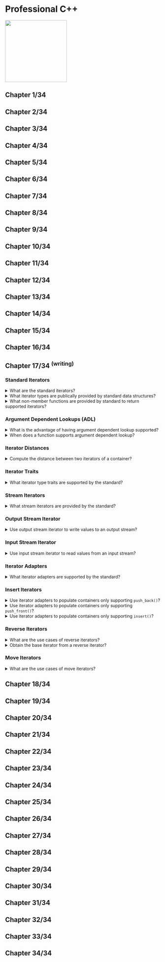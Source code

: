 # Professional C++
<img src="../covers/9781119695400.jpg" width="200"/>

## Chapter 1/34
## Chapter 2/34
## Chapter 3/34
## Chapter 4/34
## Chapter 5/34
## Chapter 6/34
## Chapter 7/34
## Chapter 8/34
## Chapter 9/34
## Chapter 10/34
## Chapter 11/34
## Chapter 12/34
## Chapter 13/34
## Chapter 14/34
## Chapter 15/34
## Chapter 16/34
## Chapter 17/34 <sup>(writing)</sup>

### Standard Iterators

<details>
<summary>What are the standard iterators?</summary>

> |Iterator Category|Operations Required|
> |---|---|
> |Input Iterator|Read-only access: `operator*` `operator->`<br>forward only: `operator++`<br>assignable: `operator=`<br>copyable<br>comparable for equality: `operator==` `operator!=`|
> |Output Iterator|Read-only access: `operator*` (no `operator->` access)<br>forward only: `operator++`<br>assignable: `operator=`<br>copyable<br>no comparability supported|
> |Forward Iterator|Input Iterator capability<br>default constructor|
> |Bidirectional Iterator|Forward Iterator capability<br>bidirectional `operator++` `operator--`|
> |Random Access Iterator|Bidirectional Iterator capability<br>assignable: `operator=` `operator+=` `operator-=`<br>arithmetic: `operator+` `operator-`<br>copyable<br>comparable `operator==` `operator!=` `operator>` `operator<` `operator<=` `operator>=`<br>element-wise access `operator[]`|
> |Contiguous Iterator|Random access capability<br>logically adjacent elements of the container must be physically adjacent in memory|

> Origins:
> - Professional C++ - Chapter 17

> References:
---
</details>

<details>
<summary>What iterator types are publically provided by standard data structures?</summary>

> Every data structure of the Standard Library that supports iterators provides
> public type aliases for its iterator type, called `iterator` and
> `const_iterator`.
>
> Containers that allow iteration over their elements in reverse order also
> provide public type aliases called `reverse_iterator` and
> `const_reverse_iterator`.
>
> ```cpp
> std::vector<int>::const_reverse_iterator cr_iter;
> std::vector<std::string>::const_iterator c_iter;
> std::vector<double>::iterator iter;
> ``````

> Origins:
> - Professional C++ - Chapter 17

> References:
---
</details>

<details>
<summary>What non-member functions are provided by standard to return supported iterators?</summary>

> `<iterator>` provides the following global nonmember functions to retrieve
> specific iterators for a container:
>
> - `std::begin()` and `std::end()`
> - `std::rbegin()` and `std::rend()`
> - `std::cbegin()` and `std::cend()`
> - `std::crbegin()` and `std::crend()`
>
> These functions are also supported by standard data structures.

> Origins:
> - Professional C++ - Chapter 17

> References:
---
</details>

### Argument Dependent Lookups (ADL)

<details>
<summary>What is the advantage of having argument dependent lookup supported?</summary>

> When a function is called without its namespace qualification like `std::` ,
> it is said that the so called *argument dependent lookups* (ADL) is supported
> for this function.
>
> ```cpp
> #include <iterator>
> #include <vector>
>
> std::vector<double> scalar{1,2,3,4};
> auto iter = begin(scalar);
> // compiler deduces std::vector<double>::iterator due argument type
> ``````

> Origins:
> - Professional C++ - Chapter 17

> References:
---
</details>

<details>
<summary>When does a function supports argument dependent lookup?</summary>

> When you specialize a nonmember function for your own type, you can either
> put those specializations in the `std` namespace or put them in the same
> namespace as the type for which you are specializing them. The latter is
> recommended as this enables ADL.
>
> ```cpp
> ``````

> Origins:
> - Professional C++ - Chapter 17

> References:
---
</details>

### Iterator Distances

<details>
<summary>Compute the distance between two iterators of a container?</summary>

> ```cpp
> #include <iterator>
>
> std::vector<double> v;
> auto element_count = std::distance(std::begin(v), std::end(v));
> ``````

> Origins:
> - Professional C++ - Chapter 17

> References:
---
</details>

### Iterator Traits

<details>
<summary>What iterator type traits are supported by the standard?</summary>

> Standard provides a class template called `iterator_traits`, defined in
> `<iterator>`, that allows you to find the type of the elements referred to by
> the iterator to store temporary values, or to figure out whether the iterator
> is bidirectional or random access.
>
> To access to this information, instantiate `iterator_traits` class template
> with the iterator type of interest, and access one of five type aliases:
>
> - `value_type`: The type of elements referred to
> - `difference_type`: A type capable of representing the distance
> - `iterator_category` (c++20): The type of iterator
>   + `input_iterator_tag`
>   + `output_iterator_tag`
>   + `forward_iterator_tag`
>   + `bidirectional_iterator_tag`
>   + `random_access_iterator_tag`
>   + `contiguous_iterator_tag`
> - `pointer`: The type of pointer to an element
> - `reference`: The type of reference to an element
>
> ```cpp
> template <typename IteratorType>
> void print_value(IteratorType it)
> {
>     typename iterator_traits<IteratorType>::value_type temp;
>     temp = *it;
>     std::cout << temp << std::endl;
> }
>
> std::vector<double> v{42};
> print_value(std::cbegin(v));
> ``````

> Origins:
> - Professional C++ - Chapter 17

> References:
---
</details>

### Stream Iterators

<details>
<summary>What stream iterators are provided by the standard?</summary>

> The standard library provides four stream iterators:
>
> - `std::istream_iterator`
> - `std::ostream_iterator`
> - `std::istreambuf_iterator`
> - `std::ostreambuf_iterator`

> Origins:
> - Professional C++ - Chapter 17

> References:
---
</details>

### Output Stream Iterator

<details>
<summary>Use output stream iterator to write values to an output stream?</summary>

> ```cpp
> #include <iostream>
> #include <iterator>
>
> template <typename InputIterator, typename OutputIterator>
> void copy(InputIterator begin, InputIterator end, OutputIterator target)
> {
>     for (auto iter = begin; iter != end; ++iter, ++target)
>     {
>         *target = *iter;
>     }
> }
>
> std::vector<double> v{1,2,3,4};
> std::vector<double> copy(v.size());
> copy(std::begin(v), std::end(v), std::begin(copy));
> copy(std::begin(v), std::end(v), std::ostream_iterator<int>{std::cout, " "});
> ``````

> Origins:
> - Professional C++ - Chapter 17

> References:
---
</details>

### Input Stream Iterator

<details>
<summary>Use input stream iterator to read values from an input stream?</summary>

> ```cpp
> #include <iterator>
> #include <vector>
>
> template <typename InputIterator>
> auto get_input(InputIterator begin, InputIterator end)
> {
>     std::vector<namespace std::iterator_traits<InputIterator>::value_type> results;
>
>     for (auto iter = begin; iter != end; ++iter)
>     {
>         results.push_back(*iter);
>     }
>
>     return results;
> }
>
> std::vector<int> inputs = get_input(std::istream_iterator<int>{std::cin}, std::istream_iterator<int>{});
> ``````

> Origins:
> - Professional C++ - Chapter 17

> References:
---
</details>

### Iterator Adapters

<details>
<summary>What iterator adapters are supported by the standard?</summary>

> The standard library provides five iterator adapters.
>
> The first group of adapters are created from a container and are usually used
> as output iterators:
>
> - `std::back_insert_iterator`: Uses `push_back()` to insert elements into a
>   container
> - `std::front_insert_iterator`: Uses `push_front()` to insert elements into a
>   container
> - `std::insert_iterator`: Uses `insert()` to insert elements into a container
>
> The second group of adapters are created from another iterator, not a
> container, and are usually used as input iterators:
>
> - `reverse_iterator`: reverse the iteration order of another iterator
> - `move_iterator`: the dereferencing operator for a `move_iterator`
>   automatically converts the value to an rvalue reference, so it can be moved
>   to a new destination.

> Origins:
> - Professional C++ - Chapter 17

> References:
---
</details>

### Insert Iterators

<details>
<summary>Use iterator adapters to populate containers only supporting <code>push_back()</code>?</summary>

> ```cpp
> #include <iterator>
> #include <algorithm>
> #include <vector>
>
> std::vector<double> v{1.1, 2.2, 3.3, 4.4, 5.5};
> std::vector<double> copy_v;
> std::back_insert_iterator<std::vector<double>> populate_v{copy_v};
> std::copy(std::begin(v), std::end(v), populate_v);
> ``````
>
> You can also use `std::back_inserter()` utility function to create a `std::back_insert_iterator`.
>
> ```cpp
> std::copy(std::begin(v), std::end(v), std::back_inserter(copy_v));
> ``````
>
> With class template argument deduction (CTAD), this can also be written as follows:
>
> ```cpp
> std::copy(std::begin(v), std::end(v), std::back_insert_iterator{copy_v});
> ``````

> Origins:
> - Professional C++ - Chapter 17

> References:
---
</details>

<details>
<summary>Use iterator adapters to populate containers only supporting <code>push_front()</code>?</summary>

> ```cpp
> #include <iterator>
> #include <algorithm>
> #include <queue>
>
> std::queue<double> q{1.1, 2.2, 3.3, 4.4, 5.5};
> std::queue<double> copy_q;
> std::front_insert_iterator<std::queue<double>> populate_q{copy_q};
> std::copy(std::begin(q), std::end(q), populate_q);
> ``````
>
> You can also use `std::front_inserter()` utility function to create a `std::front_insert_iterator`.
>
> ```cpp
> std::copy(std::begin(q), std::end(q), std::front_inserter(copy_q));
> ``````
>
> With class template argument deduction (CTAD), this can also be written as follows:
>
> ```cpp
> std::copy(std::begin(q), std::end(q), std::front_insert_iterator{copy_q});
> ``````

> Origins:
> - Professional C++ - Chapter 17

> References:
---
</details>

<details>
<summary>Use iterator adapters to populate containers only supporting <code>insert()</code>?</summary>

> `std::insert_iterator` works similarly, except that the it also takes an
> initial iterator position in its constructor, which it passes to the first
> call to `std::insert(position, element)`.
>
> ```cpp
> #include <iterator>
> #include <algorithm>
> #include <set>
>
> std::set<double> s{1.1, 2.2, 3.3, 4.4, 5.5};
> std::set<double> copy_s;
> std::insert_iterator<std::set<double>> populate_s{copy_s, std::begin(copy_s)};
> std::copy(std::begin(s), std::end(s), populate_s);
> ``````
>
> The `std::insert_iterator` modifies the iterator hint that it passes to
> `insert()` after each call to `insert()`, such that the position is one past
> the just inserted element.
>
> You can also use `std::inserter()` utility function to create a
> `std::insert_iterator`.
>
> ```cpp
> std::copy(std::begin(s), std::end(s), std::inserter(copy_s, std::begin(copy_s)));
> ``````
>
> With class template argument deduction (CTAD), this can also be written as
> follows:
>
> ```cpp
> std::copy(std::begin(s), std::end(s), std::insert_iterator{copy_s, std::begin(copy_s)});
> ``````

> Origins:
> - Professional C++ - Chapter 17

> References:
---
</details>

### Reverse Iterators

<details>
<summary>What are the use cases of reverse iterators?</summary>

> The standard library provides an `std::reverse_iterator` class template that
> iterates through bidirectional or random-access iterator in a reverse
> direction.
>
> An `std::reverse_iterator` is useful mostly with algorithms in the standard
> library or your own functions that have no equivalents that work in reverse
> order.
>
> ```cpp
> ``````

> Origins:
> - Professional C++ - Chapter 17

> References:
---
</details>

<details>
<summary>Obtain the base iterator from a reverse iterator?</summary>

> You can always obtain the underlying `std::iterator` from a
> `std::reverse_iterator` by calling its `base()` method. However, because of
> how `std::reverse_iterator` is implemented, the `std::iterator` returned from
> `base()` always refers to one element past the element referred to by the
> `std::reverse_iterator` on which it's called. To get to the same element, you
> must subtract one.
>
> ```cpp
> #include <vector>
> #include <iterator>
> #include <algorithm>
>
> std::vector<int> v{11, 22, 33, 22, 11};
> std::vector<int>::iterator iter1{ std::find(std::begin(v), std::end(v), 22) };
> std::vector<int>::reverse_iterator iter2{ std::find(std::rbegin(v), std::rend(v), 22) };
>
> if (iter1 != std::end(v) && iter2 != std::rend(v))
> {
>     auto first{ std::distance(std::begin(v), iter1);
>     auto second{ std::distance(std::begin(v), --iter2.base());
> }
> ``````

> Origins:
> - Professional C++ - Chapter 17

> References:
---
</details>

### Move Iterators

<details>
<summary>What are the use cases of move iterators?</summary>

> The standard library provides an iterator adapter called
> `std::move_iterator`. The dereferencing operator of a `std::move_iterator`
> automatically converts the value to an rvalue reference, which means that the
> value can be moved to a new destination without the overhead of copying.
>
> ```cpp
> MovableType m;
>
> std::vector<MovableType> source;
> source.push_back(m);
> source.push_back(m);
>
> std::vector<MovableType> copies{std::begin(source), std::end(source)};
> ``````
>
> By using `std:::make_move_iterator()` to create `std::move_iterator`, the move constructor of `MovableType` is called instead of the copy constructors:
>
> ```cpp
> std::vector<MovableType> steals{std::make_move_iterator(source), std::make_move_iterator(source)};
> ``````
>
> Class template argument deduction (CTAD) with `std::move_iterator` can also be used:
>
> ```cpp
> std::vector<MovableType> steals{std::move_iterator{std::begin(source)}, std::move_iterator{std::end(source)}};
> ``````

> Origins:
> - Professional C++ - Chapter 17

> References:
---
</details>

## Chapter 18/34
## Chapter 19/34
## Chapter 20/34
## Chapter 21/34
## Chapter 22/34
## Chapter 23/34
## Chapter 24/34
## Chapter 25/34
## Chapter 26/34
## Chapter 27/34
## Chapter 28/34
## Chapter 29/34
## Chapter 30/34
## Chapter 31/34
## Chapter 32/34
## Chapter 33/34
## Chapter 34/34
